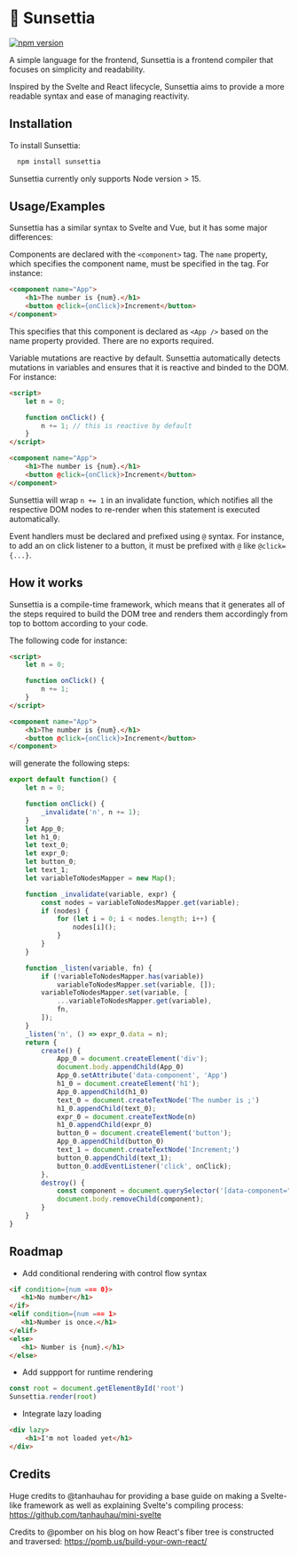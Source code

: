 

# 🍋 Sunsettia
[![npm version](https://img.shields.io/npm/v/sunsettia?style=flat&colorA=18181B&colorB=d8c449)](https://www.npmjs.com/package/sunsettia)

A simple language for the frontend, Sunsettia is a frontend compiler that focuses on simplicity and readability. 

Inspired by the Svelte and React lifecycle, Sunsettia aims to provide a more readable syntax and ease of managing reactivity.

## Installation

To install Sunsettia:

```bash
  npm install sunsettia
```

Sunsettia currently only supports Node version > 15.
    
## Usage/Examples

Sunsettia has a similar syntax to Svelte and Vue, but it has some major differences:

Components are declared with the `<component>` tag. The `name` property, which specifies the component name, must be specified in the tag. For instance:
```html
<component name="App">
    <h1>The number is {num}.</h1>
    <button @click={onClick}>Increment</button>
</component>
```
This specifies that this component is declared as `<App />` based on the name property provided. There are no exports required.

Variable mutations are reactive by default. Sunsettia automatically detects mutations in variables and ensures that it is reactive and binded to the DOM. For instance:
```html
<script>
    let n = 0;

    function onClick() {
        n += 1; // this is reactive by default
    }
</script>

<component name="App">
    <h1>The number is {num}.</h1>
    <button @click={onClick}>Increment</button>
</component>
```
Sunsettia will wrap `n += 1` in an invalidate function, which notifies all the respective DOM nodes to re-render when this statement is executed automatically.

Event handlers must be declared and prefixed using `@` syntax. For instance, to add an on click listener to a button, it must be prefixed with `@` like `@click={...}`.


## How it works

Sunsettia is a compile-time framework, which means that it generates all of the steps required to build the DOM tree and renders them accordingly from top to bottom according to your code. 

The following code for instance:

```html
<script>
    let n = 0;

    function onClick() {
        n += 1;
    }
</script>

<component name="App">
    <h1>The number is {num}.</h1>
    <button @click={onClick}>Increment</button>
</component>
```
will generate the following steps:
```javascript
export default function() {
    let n = 0;

    function onClick() {
        _invalidate('n', n += 1);
    }
    let App_0;
    let h1_0;
    let text_0;
    let expr_0;
    let button_0;
    let text_1;
    let variableToNodesMapper = new Map();

    function _invalidate(variable, expr) {
        const nodes = variableToNodesMapper.get(variable);
        if (nodes) {
            for (let i = 0; i < nodes.length; i++) {
                nodes[i]();
            }
        }
    }

    function _listen(variable, fn) {
        if (!variableToNodesMapper.has(variable))
            variableToNodesMapper.set(variable, []);
        variableToNodesMapper.set(variable, [
            ...variableToNodesMapper.get(variable),
            fn,
        ]);
    }
    _listen('n', () => expr_0.data = n);
    return {
        create() {
            App_0 = document.createElement('div');
            document.body.appendChild(App_0)
            App_0.setAttribute('data-component', 'App')
            h1_0 = document.createElement('h1');
            App_0.appendChild(h1_0)
            text_0 = document.createTextNode('The number is ;')
            h1_0.appendChild(text_0);
            expr_0 = document.createTextNode(n)
            h1_0.appendChild(expr_0)
            button_0 = document.createElement('button');
            App_0.appendChild(button_0)
            text_1 = document.createTextNode('Increment;')
            button_0.appendChild(text_1);
            button_0.addEventListener('click', onClick);
        },
        destroy() {
            const component = document.querySelector('[data-component="App_0"]');
            document.body.removeChild(component);
        }
    }
}
```

## Roadmap

- Add conditional rendering with control flow syntax
```html
<if condition={num === 0}>
   <h1>No number</h1>
</if>
<elif condition={num === 1>
   <h1>Number is once.</h1>
</elif>
<else>
   <h1> Number is {num}.</h1>
</else>
```

- Add suppport for runtime rendering
```js
const root = document.getElementById('root')
Sunsettia.render(root)
```

- Integrate lazy loading
```html
<div lazy>
    <h1>I'm not loaded yet</h1>
</div>
```

## Credits
Huge credits to @tanhauhau for providing a base guide on making a Svelte-like framework as well as explaining Svelte's compiling process: https://github.com/tanhauhau/mini-svelte

Credits to @pomber on his blog on how React's fiber tree is constructed and traversed: https://pomb.us/build-your-own-react/

